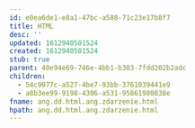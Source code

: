 ```yaml
---
id: e0ea6de1-e8a1-47bc-a588-71c23e17b8f7
title: HTML
desc: ''
updated: 1612940501524
created: 1612940501524
stub: true
parent: 40e94e69-746e-4bb1-b303-7fdd202b2adc
children:
  - 54c9077c-a527-4be7-93bb-3761039441e9
  - a8b3ee99-9198-4306-a531-95861980038e
fname: ang.dd.html.ang.zdarzenie.html
hpath: ang.dd.html.ang.zdarzenie.html
---
```



